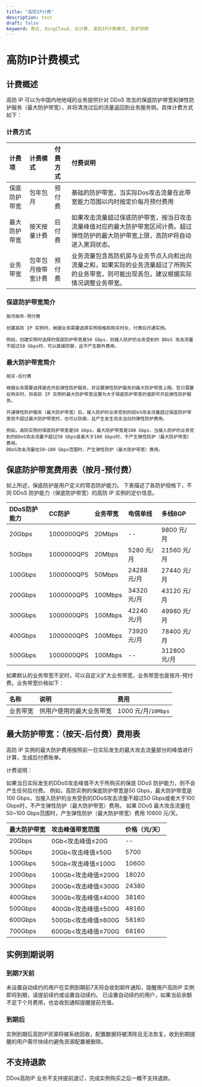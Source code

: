 ```yaml
---
title: "高防IP计费"
description: test
draft: false
keyword: 青云, QingCloud, 云计算, 高防IP计费模式, 防护贷款
---
```



# 高防IP计费模式


## 计费概述

高防 IP 可以为中国内地地域的业务提供针对 DDoS 攻击的保底防护带宽和弹性防护服务（最大防护带宽），并将清洗过后的流量返回到业务服务侧。具体计费方式如下：

### 计费方式

| 计费项 |	计费模式 | 付费方式 |	付费说明 |
|:--- |:--- |:--- |:--- |
| 保底防护带宽 |    包年包月| 预付费 |基础的防护带宽，当实际Dos攻击流量在此带宽能力范围以内时按定价每月预付费用|
| 最大防护带宽 |    按天按量计费 | 后付费 | 如果攻击流量超过保底防护带宽，按当日攻击流量峰值对应的最大防护带宽区间计费。超过弹性防护的最大防护带宽上限，高防IP将自动进入黑洞状态。|
| 业务带宽 |	包年包月按带宽计费| 预付费 | 业务流量包含高防机房与业务节点入向和出向流量之和，如果实际的业务流量超过了所购买的业务带宽，则可能出现丢包，建议根据实际情况调整业务带宽。|


### 保底防护带宽简介

    按月按年-预付费
    
    创建高防 IP 实例时，根据业务需要选择实例规格和购买时长，付费后开通实例。
    
    例如，创建实例时选择的保底防护带宽是50 Gbps，则接入防护的业务受到的 DDoS 攻击流量不超过50 Gbps时，可以直接防御，且不产生额外费用。

### 最大防护带宽简介

    按天-后付费
    
    根据业务需要选择是否开启弹性防护服务，并设置弹性防护服务的最大防护带宽上限。您只需要在购买时，将高防 IP 实例的最大防护带宽设置为大于保底防护带宽的值即可开启弹性防护服务。
    
    开通弹性防护服务（最大防护带宽）后，接入防护的业务受到的DDoS攻击流量超过保底防护带宽但不超过最大防护带宽时，也可以防御，且产生发生攻击当日的弹性防护费用。
    
    例如，高防实例的保底防护带宽是50 Gbps，最大防护带宽是100 Gbps，当接入防护的业务受到的DDoS攻击流量不超过50 Gbps或者大于100 Gbps时，不产生弹性防护（最大防护带宽）费用。
    DDoS攻击流量在50~100 Gbps范围时，产生弹性防护（最大防护带宽）费用。


## 保底防护带宽费用表（按月-预付费）

如上所述，保底防护是用户定义的常态防护能力。
下表描述了各防护规格下，不同 DDoS 防护能力（保底防护带宽）的高防 IP 实例的定价信息。

| DDoS防护能力 |	CC防护 |	业务带宽 | 电信单线| 多线BGP|
|:----|:----|:----|:----|:----|
| 20Gbps | 1000000QPS|	20Mbps| --  |	9800 元/月 |
| 50Gbps | 1000000QPS|	20Mbps| 5280 元/月  |	21560 元/月 |
| 100Gbps |1000000QPS|	50Mbps| 24288 元/月 |	27440 元/月 |
| 200Gbps |	1000000QPS|100Mbps| 34320 元/月 |	43120 元/月 |
| 300Gbps |	1000000QPS|100Mbps| 42240 元/月 |	49980 元/月 |
| 400Gbps |	1000000QPS|100Mbps| 73920 元/月 |	78400 元/月 |
| 500Gbps |	1000000QPS|100Mbps|   -- |	312800 元/月 |

如果默认的业务带宽不足时，可以自定义扩大业务带宽，业务带宽也是按月-预付费。业务带宽价格如下：

| 名称 | 说明|	费用 |
|:----|:----|:----|
| 业务带宽  | 供用户使用的最大业务带宽   |	1000 元/月/`10Mbps` |


## 最大防护带宽：（按天-后付费）费用表

高防 IP 实例的最大防护费用按照前一日实际发生的最大攻击流量部分的峰值进行计算，生成后付费账单。

计费说明：

如果当日实际发生的DDoS攻击峰值不大于所购买的保底 DDoS 防护能力，则不会产生任何后付费。
例如，高防实例的保底防护带宽是50 Gbps，最大防护带宽是100 Gbps，当接入防护的业务受到的DDoS攻击流量不超过50 Gbps或者大于100 Gbps时，不产生弹性防护（最大防护带宽）费用。
如果 DDoS 最大攻击流量在50~100 Gbps范围时，产生弹性防护（最大防护带宽）费用 10600 元/天。


|最大防护带宽| 攻击峰值带宽范围 |	价格（元/天） | 
|:----|:----|:----|
|20Gbps | 0Gb<攻击峰值≤20G| -- | 
|50Gbps | 20Gb<攻击峰值≤50G| 5700 | 
|100Gbps | 50Gb<攻击峰值≤100G| 10600 |
|200Gbps | 100Gb<攻击峰值≤200G| 18020| 
|300Gbps | 200Gb<攻击峰值≤300G| 24380| 
|400Gbps | 300Gb<攻击峰值≤400G| 38160| 
|500Gbps | 400Gb<攻击峰值≤500G| 48160| 
|600Gbps | 500Gb<攻击峰值≤600G| 58160 | 
|700Gbps | 600Gb<攻击峰值≤700G|  68160 | 

## 实例到期说明

### 到期7天前
未设置自动续约的用户在实例到期前7天将会收到邮件通知，提醒用户高防IP 实例即将到期，请提前续约或设置自动续约。 已设置自动续约的用户，如果当前余额不足下个月费用，也会收到通知提醒提前充值。

### 到期后
实例到期后高防IP资源将被系统回收，配置数据将被清除且无法恢复。收到到期提醒的用户需尽快续约避免资源配置被删除。


## 不支持退款
DDos高防IP 业务不支持提前退订，完成实例购买之后一概不支持退款。


